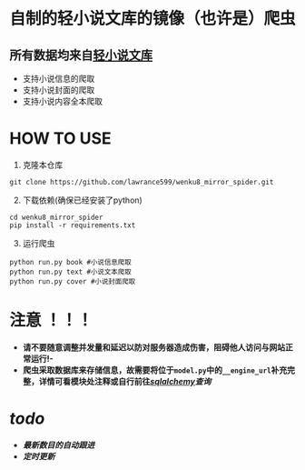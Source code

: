 # 自制的轻小说文库的镜像（也许是）爬虫
## 所有数据均来自[轻小说文库](https://www.wenku8.net/)
- 支持小说信息的爬取
- 支持小说封面的爬取
- 支持小说内容全本爬取
# HOW TO USE
1. 克隆本仓库
```
git clone https://github.com/lawrance599/wenku8_mirror_spider.git
```
2. 下载依赖(确保已经安装了python)
```
cd wenku8_mirror_spider
pip install -r requirements.txt
```
3. 运行爬虫
```
python run.py book #小说信息爬取
python run.py text #小说文本爬取
python run.py cover #小说封面爬取 
```
# <b>注意 ！！！<b>
- 请<b>不要<b>随意调整并发量和延迟以防对服务器造成伤害，<b>阻碍他人访问与网站正常运行!<b>-
- 爬虫采取数据库来存储信息，故需要将位于`model.py`中的`__engine_url`补充完整，详情可看模块处注释或自行前往<i>[sqlalchemy](https://www.sqlalchemy.org/)<i>查询
# todo
- 最新数目的自动跟进
- 定时更新
